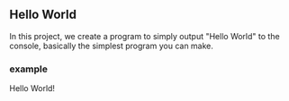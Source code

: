 Hello World
-----------

In this project, we create a program to simply output "Hello World" to the console, basically the simplest program you can make.

### example ###
Hello World!
